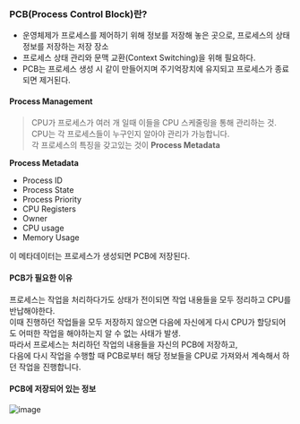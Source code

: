 ### PCB(Process Control Block)란?
  - 운영체제가 프로세스를 제어하기 위해 정보를 저장해 놓은 곳으로, 프로세스의 상태 정보를 저장하는 저장 장소
  - 프로세스 상태 관리와 문맥 교환(Context Switching)을 위해 필요하다.
  - PCB는 프로세스 생성 시 같이 만들어지며 주기억장치에 유지되고 프로세스가 종료되면 제거된다. </br>

#### Process Management
> CPU가 프로세스가 여러 개 일때 이들을 CPU 스케줄링을 통해 관리하는 것. 
CPU는 각 프로세스들이 누구인지 알아야 관리가 가능합니다. </br>각 프로세스의 특징을 갖고있는 것이 **Process Metadata**

**Process Metadata**
   - Process ID
   - Process State
   - Process Priority
   - CPU Registers
   - Owner
   - CPU usage
   - Memory Usage
   
이 메타데이터는 프로세스가 생성되면 PCB에 저장된다.


#### PCB가 필요한 이유
프로세스는 작업을 처리하다가도 상태가 전이되면 작업 내용들을 모두 정리하고 CPU를 반납해야한다. </br>
이때 진행하던 작업들을 모두 저장하지 않으면 다음에 자신에게 다시 CPU가 할당되어도 어떠한 작업을 해야하는지 알 수 없는 사태가 발생.</br>
따라서 프로세스는 처리하던 작업의 내용들을 자신의 PCB에 저장하고, </br> 다음에 다시 작업을 수행할 때 PCB로부터 해당 정보들을 CPU로 가져와서 계속해서 하던 작업을 진행합니다.

#### PCB에 저장되어 있는 정보

![image](https://3.bp.blogspot.com/-GWru8c5JVF8/WvNAuURo5wI/AAAAAAAAATg/7eZ8FGgQTqke7jTCDRQX4eY22nCQsQv1QCLcBGAs/s1600/PCB.PNG)

